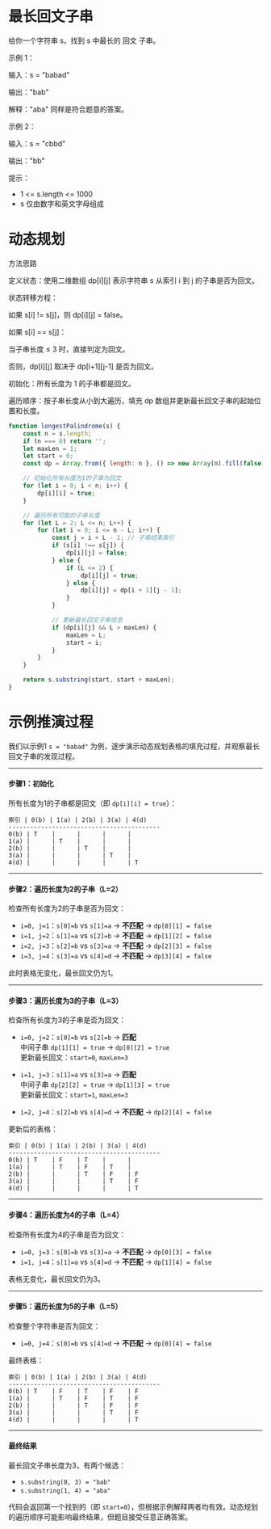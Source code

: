 # 最长回文子串

给你一个字符串 s，找到 s 中最长的 回文 子串。

 

示例 1：

输入：s = "babad"

输出："bab"

解释："aba" 同样是符合题意的答案。

示例 2：

输入：s = "cbbd"

输出："bb"
 

提示：

* 1 <= s.length <= 1000
* s 仅由数字和英文字母组成


# 动态规划

方法思路

定义状态：使用二维数组 dp[i][j] 表示字符串 s 从索引 i 到 j 的子串是否为回文。

状态转移方程：

如果 s[i] != s[j]，则 dp[i][j] = false。

如果 s[i] == s[j]：

当子串长度 ≤ 3 时，直接判定为回文。

否则，dp[i][j] 取决于 dp[i+1][j-1] 是否为回文。

初始化：所有长度为 1 的子串都是回文。

遍历顺序：按子串长度从小到大遍历，填充 dp 数组并更新最长回文子串的起始位置和长度。

```js
function longestPalindrome(s) {
    const n = s.length;
    if (n === 0) return '';
    let maxLen = 1;
    let start = 0;
    const dp = Array.from({ length: n }, () => new Array(n).fill(false));

    // 初始化所有长度为1的子串为回文
    for (let i = 0; i < n; i++) {
        dp[i][i] = true;
    }

    // 遍历所有可能的子串长度
    for (let L = 2; L <= n; L++) {
        for (let i = 0; i <= n - L; i++) {
            const j = i + L - 1; // 子串结束索引
            if (s[i] !== s[j]) {
                dp[i][j] = false;
            } else {
                if (L <= 2) {
                    dp[i][j] = true;
                } else {
                    dp[i][j] = dp[i + 1][j - 1];
                }
            }

            // 更新最长回文子串信息
            if (dp[i][j] && L > maxLen) {
                maxLen = L;
                start = i;
            }
        }
    }

    return s.substring(start, start + maxLen);
}
```

# 示例推演过程

我们以示例1 `s = "babad"` 为例，逐步演示动态规划表格的填充过程，并观察最长回文子串的发现过程。

---

#### **步骤1：初始化**
所有长度为1的子串都是回文（即 `dp[i][i] = true`）：
```
索引 | 0(b) | 1(a) | 2(b) | 3(a) | 4(d)
------------------------------------------
0(b) | T    |      |      |      |     
1(a) |      | T    |      |      |     
2(b) |      |      | T    |      |     
3(a) |      |      |      | T    |     
4(d) |      |      |      |      | T   
```

---

#### **步骤2：遍历长度为2的子串（L=2）**
检查所有长度为2的子串是否为回文：
- `i=0, j=1`：`s[0]=b` vs `s[1]=a` → **不匹配** → `dp[0][1] = false`
- `i=1, j=2`：`s[1]=a` vs `s[2]=b` → **不匹配** → `dp[1][2] = false`
- `i=2, j=3`：`s[2]=b` vs `s[3]=a` → **不匹配** → `dp[2][3] = false`
- `i=3, j=4`：`s[3]=a` vs `s[4]=d` → **不匹配** → `dp[3][4] = false`

此时表格无变化，最长回文仍为1。

---

#### **步骤3：遍历长度为3的子串（L=3）**
检查所有长度为3的子串是否为回文：
- `i=0, j=2`：`s[0]=b` vs `s[2]=b` → **匹配**  
  中间子串 `dp[1][1] = true` → `dp[0][2] = true`  
  更新最长回文：`start=0`, `maxLen=3`
  
- `i=1, j=3`：`s[1]=a` vs `s[3]=a` → **匹配**  
  中间子串 `dp[2][2] = true` → `dp[1][3] = true`  
  更新最长回文：`start=1`, `maxLen=3`
  
- `i=2, j=4`：`s[2]=b` vs `s[4]=d` → **不匹配** → `dp[2][4] = false`

更新后的表格：
```
索引 | 0(b) | 1(a) | 2(b) | 3(a) | 4(d)
------------------------------------------
0(b) | T    | F    | T    |      |     
1(a) |      | T    | F    | T    |     
2(b) |      |      | T    | F    | F   
3(a) |      |      |      | T    | F   
4(d) |      |      |      |      | T   
```

---

#### **步骤4：遍历长度为4的子串（L=4）**
检查所有长度为4的子串是否为回文：
- `i=0, j=3`：`s[0]=b` vs `s[3]=a` → **不匹配** → `dp[0][3] = false`
- `i=1, j=4`：`s[1]=a` vs `s[4]=d` → **不匹配** → `dp[1][4] = false`

表格无变化，最长回文仍为3。

---

#### **步骤5：遍历长度为5的子串（L=5）**
检查整个字符串是否为回文：
- `i=0, j=4`：`s[0]=b` vs `s[4]=d` → **不匹配** → `dp[0][4] = false`

最终表格：
```
索引 | 0(b) | 1(a) | 2(b) | 3(a) | 4(d)
------------------------------------------
0(b) | T    | F    | T    | F    | F   
1(a) |      | T    | F    | T    | F   
2(b) |      |      | T    | F    | F   
3(a) |      |      |      | T    | F   
4(d) |      |      |      |      | T   
```

---

#### **最终结果**
最长回文子串长度为3，有两个候选：
- `s.substring(0, 3) = "bab"`
- `s.substring(1, 4) = "aba"`

代码会返回第一个找到的（即 `start=0`），但根据示例解释两者均有效。动态规划的遍历顺序可能影响最终结果，但题目接受任意正确答案。